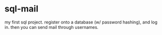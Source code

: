 # sql-mail
my first sql project. register onto a database (w/ password hashing), and log in. then you can send mail through usernames.
